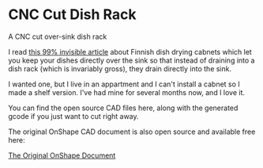 # CNC Cut Dish Rack
A CNC cut over-sink dish rack

I read [this 99% invisible article](https://99percentinvisible.org/article/finnish-dishes-simple-nordic-design-beats-dishwashers-drying-racks/) about Finnish dish drying cabnets which let you keep your dishes directly over the sink so that instead of draining into a dish rack (which is invariably gross), they drain directly into the sink.

I wanted one, but I live in an appartment and I can't install a cabnet so I made a shelf version. I've had mine for several months now, and I love it.

You can find the open source CAD files here, along with the generated gcode if you just want to cut right away.

The original OnShape CAD document is also open source and available free here: 

[The Original OnShape Document](https://cad.onshape.com/documents/2bcb3a22e1654035dd9b8115/w/2dc43ab2830a85c6bcea7f2f/e/50196667e7ab47a0b7f9ac92)
